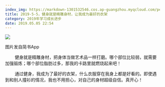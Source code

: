 ```yaml
---
index_img: https://markdown-1301532546.cos.ap-guangzhou.myqcloud.com/peipei_blog/20210921145011.jpeg
title: 2019-5-5，健身就是精雕身材，让我成为最好的衣架
category: 2019年学习成长进步
date: 2019.05.05 22:54
---
```


![](https://markdown-1301532546.cos.ap-guangzhou.myqcloud.com/peipei_blog/20210921145011.jpeg)  

图片发自简书App

        健身就是精雕身材，把身体当做艺术品一样打磨。哪个部位比较弱，就需要加强锻炼；哪个部位脂肪过多，那我的卡路里就燃烧起来吧！  

        通过健身，我成为了最好的衣架，什么衣服穿在我身上都是好看的。即使遇到和别人撞衫的情况，我也不用担心，对自己的身材超级自信。真开心！
